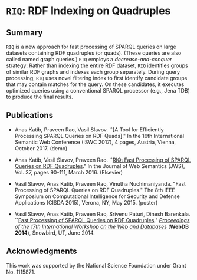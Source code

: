 # `RIQ`: RDF Indexing on Quadruples

## Summary

`RIQ` is a new approach for fast processing of SPARQL queries on large
datasets containing RDF quadruples (or quads). 
(These queries are also called named graph queries.)
`RIQ` employs a *decrease-and-conquer*
strategy: Rather than indexing the entire RDF dataset, `RIQ` identifies
groups of similar RDF graphs and indexes each group separately. During
query processing, `RIQ` uses novel filtering index to first identify
candidate groups that may contain matches for the query. On these
candidates, it executes optimized queries using a conventional SPARQL
processor (e.g., Jena TDB) to produce the final results.

## Publications

* Anas Katib, Praveen Rao, Vasil Slavov. ``[A Tool for Efficiently Processing SPARQL Queries on RDF Quads]." In the 16th International Semantic Web Conference (ISWC 2017), 4 pages, Austria, Vienna, October 2017. (demo)
* Anas Katib, Vasil Slavov, Praveen Rao. ``[RIQ: Fast Processing of SPARQL Queries on RDF Quadruples](http://dx.doi.org/10.1016/j.websem.2016.03.005)." In the Journal of Web Semantics (JWS), Vol. 37, pages 90-111, March 2016. (Elsevier) 

* Vasil Slavov, Anas Katib, Praveen Rao, Vinutha Nuchimaniyanda. "Fast Processing of SPARQL Queries on RDF Quadruples." The 8th IEEE Symposium on Computational Intelligence for Security and Defense Applications (CISDA 2015), Verona, NY, May 2015. (poster)

* Vasil Slavov, Anas Katib, Praveen Rao, Srivenu Paturi, Dinesh Barenkala. ``[Fast Processing of SPARQL Queries on RDF Quadruples](http://arxiv.org/pdf/1506.01333v1.pdf)." [*Proceedings of the 17th International Workshop on the Web and Databases*](http://webdb2014.eecs.umich.edu/) (**WebDB 2014**), Snowbird, UT, June 2014.

## Acknowledgments

This work was supported by the National Science Foundation under Grant No. 1115871.
